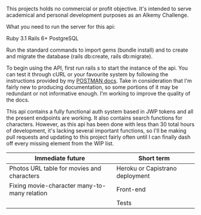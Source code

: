 This projects holds no commercial or profit objective. It's intended to serve academical and personal development purposes as an Alkemy Challenge.

What you need to run the server for this api:

Ruby 3.1
Rails 6+
PostgreSQL

Run the standard commands to import gems (bundle install) and to create and migrate the database (rails db:create, rails db:migrate).

To begin using the API, first run rails s to start the instance of the api. You can test it through cURL or your favourite system by following the instructions provided by my [POSTMAN docs](https://documenter.getpostman.com/view/19395140/UVeGqkme). Take in consideration that I'm fairly new to producing documentation, so some portions of it may be redundant or not informative enough. I'm working to improve the quality of the docs.

This api contains a fully functional auth system based in JWP tokens and all the present endpoints are working. It also contains search functions for characters.
However, as this api has been done with less than 30 total hours of development, it's lacking several important functions, so I'll be making pull requests and updating to this project fairly often until I can finally dash off every missing element from the WIP list.

| Immediate future                                 |Short term |
| -----------                                      |----------- |
| Photos URL table for movies and characters       | Heroku or Capistrano deployment|
| Fixing movie-character many-to-many relation     | Front-end        |
                                                   | Tests            |
